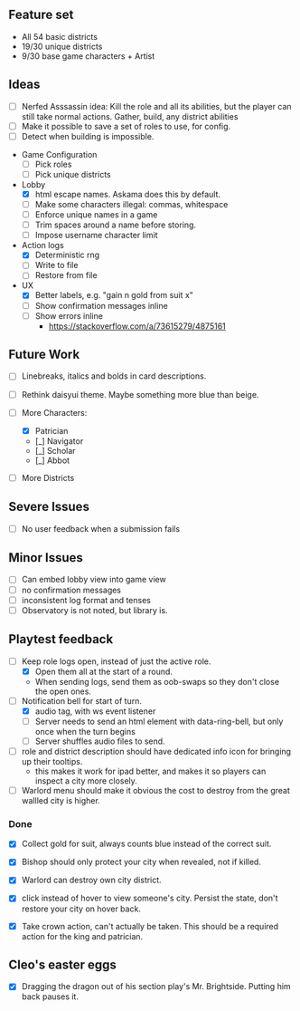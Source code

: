  ## Feature set
 - All 54 basic districts
 - 19/30 unique districts
 - 9/30 base game characters + Artist

## Ideas
- [ ] Nerfed Asssassin idea: Kill the role and all its abilities, but the player can still take normal actions. Gather, build, any district abilities
- [ ] Make it possible to save a set of roles to use, for config.
- [ ] Detect when building is impossible.
- Game Configuration
    - [ ] Pick roles
    - [ ] Pick unique districts

- Lobby
    - [x] html escape names. Askama does this by default.
    - [ ] Make some characters illegal: commas, whitespace
    - [ ] Enforce unique names in a game
    - [ ] Trim spaces around a name before storing.
    - [ ] Impose username character limit

- Action logs
    - [x] Deterministic rng
    - [ ] Write to file
    - [ ] Restore from file
- UX
    - [x] Better labels, e.g. "gain n gold from suit x"
    - [ ] Show confirmation messages inline
    - [ ] Show errors inline
        - https://stackoverflow.com/a/73615279/4875161

## Future Work
- [ ] Linebreaks, italics and bolds in card descriptions.
- [ ] Rethink daisyui theme. Maybe something more blue than beige.
- [ ] More Characters:
    - [x] Patrician
    - [_] Navigator
    - [_] Scholar
    - [_] Abbot
- [ ] More Districts 


## Severe Issues
- [ ] No user feedback when a submission fails


## Minor Issues
- [ ] Can embed lobby view into game view
- [ ] no confirmation messages
- [ ] inconsistent log format and tenses
- [ ] Observatory is not noted, but library is.

## Playtest feedback
- [ ] Keep role logs open, instead of just the active role.
	- [x] Open them all at the start of a round.
	- When sending logs, send them as oob-swaps so they don't close the open ones.
- [ ] Notification bell for start of turn.
    - [x] audio tag, with ws event listener
    - [ ] Server needs to send an html element with data-ring-bell, but only once when the turn begins
    - [ ] Server shuffles audio files to send.
- [ ] role and district description should have dedicated info icon for bringing up their tooltips.
	- this makes it work for ipad better, and makes it so players can inspect a city more closely.
- [ ] Warlord menu should make it obvious the cost to destroy from the great wallled city is higher.
### Done
- [x] Collect gold for suit, always counts blue instead of the correct suit.
- [x] Bishop should only protect your city when revealed, not if killed.
- [x] Warlord can destroy own city district.
- [x] click instead of hover to view someone's city. Persist the state, don't restore your city on hover back.
- [x] Take crown action, can't actually be taken. This should be a required action for the king and patrician.




## Cleo's easter eggs
- [x] Dragging the dragon out of his section play's Mr. Brightside. Putting him back pauses it.

